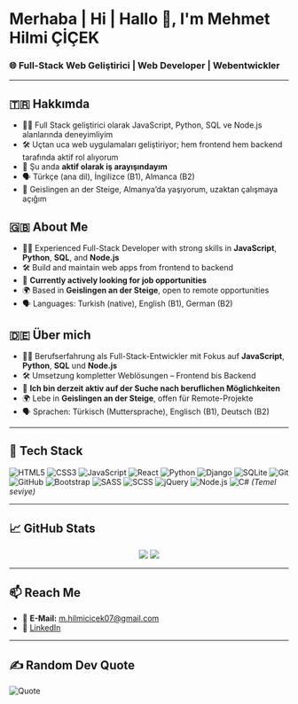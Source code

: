 # Merhaba | Hi | Hallo 👋, I'm Mehmet Hilmi ÇİÇEK  
### 🌐 Full-Stack Web Geliştirici | Web Developer | Webentwickler  

---

## 🇹🇷 Hakkımda  
- 👨‍💻 Full Stack geliştirici olarak JavaScript, Python, SQL ve Node.js alanlarında deneyimliyim  
- 🛠️ Uçtan uca web uygulamaları geliştiriyor; hem frontend hem backend tarafında aktif rol alıyorum  
- 🌱 Şu anda **aktif olarak iş arayışındayım**  
- 🗣️ Türkçe (ana dil), İngilizce (B1), Almanca (B2)  
- 📍 Geislingen an der Steige, Almanya’da yaşıyorum, uzaktan çalışmaya açığım  

## 🇬🇧 About Me  
- 👨‍💻 Experienced Full-Stack Developer with strong skills in **JavaScript**, **Python**, **SQL**, and **Node.js**  
- 🛠️ Build and maintain web apps from frontend to backend  
- 🌱 **Currently actively looking for job opportunities**  
- 🌍 Based in **Geislingen an der Steige**, open to remote opportunities  
- 🗣️ Languages: Turkish (native), English (B1), German (B2)  

## 🇩🇪 Über mich  
- 👨‍💻 Berufserfahrung als Full-Stack-Entwickler mit Fokus auf **JavaScript**, **Python**, **SQL** und **Node.js**  
- 🛠️ Umsetzung kompletter Weblösungen – Frontend bis Backend  
- 🌱 **Ich bin derzeit aktiv auf der Suche nach beruflichen Möglichkeiten**  
- 🌍 Lebe in **Geislingen an der Steige**, offen für Remote-Projekte  
- 🗣️ Sprachen: Türkisch (Muttersprache), Englisch (B1), Deutsch (B2)  

---

## 🧰 Tech Stack  
![HTML5](https://img.shields.io/badge/-HTML5-E34F26?style=flat&logo=html5&logoColor=white)
![CSS3](https://img.shields.io/badge/-CSS3-1572B6?style=flat&logo=css3)
![JavaScript](https://img.shields.io/badge/-JavaScript-F7DF1E?style=flat&logo=javascript&logoColor=000)
![React](https://img.shields.io/badge/-React-20232A?style=flat&logo=react)
![Python](https://img.shields.io/badge/-Python-3776AB?style=flat&logo=python)
![Django](https://img.shields.io/badge/-Django-092E20?style=flat&logo=django)
![SQLite](https://img.shields.io/badge/-SQLite-003B57?style=flat&logo=sqlite)
![Git](https://img.shields.io/badge/-Git-F05032?style=flat&logo=git)
![GitHub](https://img.shields.io/badge/-GitHub-181717?style=flat&logo=github)
![Bootstrap](https://img.shields.io/badge/-Bootstrap-7952B3?style=flat&logo=bootstrap)
![SASS](https://img.shields.io/badge/-SASS-CC6699?style=flat&logo=sass)
![SCSS](https://img.shields.io/badge/-SCSS-CC6699?style=flat&logo=sass)
![jQuery](https://img.shields.io/badge/-jQuery-0769AD?style=flat&logo=jquery)
![Node.js](https://img.shields.io/badge/-Node.js-43853D?style=flat&logo=node.js)
![C#](https://img.shields.io/badge/-C%23-239120?style=flat&logo=csharp) *(Temel seviye)*

---

## 📈 GitHub Stats  
<p align="center">
  <img src="https://github-readme-stats.vercel.app/api?username=mhilmicicek07&show_icons=true&theme=tokyonight" />
  <img src="https://github-readme-stats.vercel.app/api/top-langs/?username=mhilmicicek07&layout=compact&theme=tokyonight" />
</p>

---

## 📫 Reach Me  
- 📧 **E-Mail:** m.hilmicicek07@gmail.com  
- 💼 [LinkedIn](https://www.linkedin.com/in/mehmet-hilmi-çiçek-b987062a6)  

---

## ✍️ Random Dev Quote  
![Quote](https://quotes-github-readme.vercel.app/api?type=horizontal&theme=dark)
